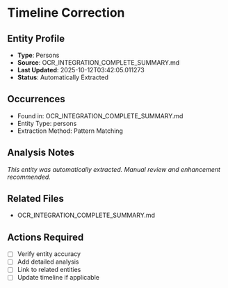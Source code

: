# Timeline Correction

## Entity Profile
- **Type**: Persons
- **Source**: OCR_INTEGRATION_COMPLETE_SUMMARY.md
- **Last Updated**: 2025-10-12T03:42:05.011273
- **Status**: Automatically Extracted

## Occurrences
- Found in: OCR_INTEGRATION_COMPLETE_SUMMARY.md
- Entity Type: persons
- Extraction Method: Pattern Matching

## Analysis Notes
*This entity was automatically extracted. Manual review and enhancement recommended.*

## Related Files
- OCR_INTEGRATION_COMPLETE_SUMMARY.md

## Actions Required
- [ ] Verify entity accuracy
- [ ] Add detailed analysis
- [ ] Link to related entities
- [ ] Update timeline if applicable
